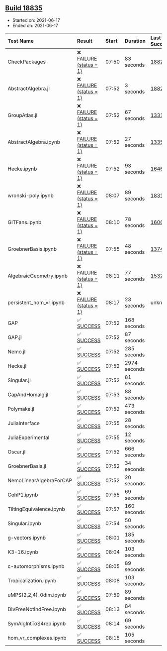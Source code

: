 ## [Build 18835](https://oscarci.mathematik.uni-kl.de/job/oscar/18835/)

* Started on: 2021-06-17
* Ended on: 2021-06-17

| Test Name    | Result | Start | Duration | Last Success | First Failure |
|:-------------|:-------|:------|:---------|:-------------|:--------------|
| CheckPackages | ❌ [FAILURE (status = 1)](https://oscarci.mathematik.uni-kl.de/job/oscar/18835/artifact/logs/build-18835/CheckPackages.log) | 07:50 | 83 seconds | [18822](https://oscarci.mathematik.uni-kl.de/job/oscar/18822/) | [18823](https://oscarci.mathematik.uni-kl.de/job/oscar/18823/) |
| AbstractAlgebra.jl | ❌ [FAILURE (status = 1)](https://oscarci.mathematik.uni-kl.de/job/oscar/18835/artifact/logs/build-18835/AbstractAlgebra.jl.log) | 07:52 | 3 seconds | [18822](https://oscarci.mathematik.uni-kl.de/job/oscar/18822/) | [18823](https://oscarci.mathematik.uni-kl.de/job/oscar/18823/) |
| GroupAtlas.jl | ❌ [FAILURE (status = 1)](https://oscarci.mathematik.uni-kl.de/job/oscar/18835/artifact/logs/build-18835/GroupAtlas.jl.log) | 07:52 | 67 seconds | [13311](https://oscarci.mathematik.uni-kl.de/job/oscar/13311/) | [13312](https://oscarci.mathematik.uni-kl.de/job/oscar/13312/) |
| AbstractAlgebra.ipynb | ❌ [FAILURE (status = 1)](https://oscarci.mathematik.uni-kl.de/job/oscar/18835/artifact/logs/build-18835/AbstractAlgebra.ipynb.log) | 07:52 | 27 seconds | [13355](https://oscarci.mathematik.uni-kl.de/job/oscar/13355/) | [13356](https://oscarci.mathematik.uni-kl.de/job/oscar/13356/) |
| Hecke.ipynb | ❌ [FAILURE (status = 1)](https://oscarci.mathematik.uni-kl.de/job/oscar/18835/artifact/logs/build-18835/Hecke.ipynb.log) | 07:52 | 93 seconds | [16463](https://oscarci.mathematik.uni-kl.de/job/oscar/16463/) | [16464](https://oscarci.mathematik.uni-kl.de/job/oscar/16464/) |
| wronski-poly.ipynb | ❌ [FAILURE (status = 1)](https://oscarci.mathematik.uni-kl.de/job/oscar/18835/artifact/logs/build-18835/wronski-poly.ipynb.log) | 08:07 | 89 seconds | [18314](https://oscarci.mathematik.uni-kl.de/job/oscar/18314/) | [18315](https://oscarci.mathematik.uni-kl.de/job/oscar/18315/) |
| GITFans.ipynb | ❌ [FAILURE (status = 1)](https://oscarci.mathematik.uni-kl.de/job/oscar/18835/artifact/logs/build-18835/GITFans.ipynb.log) | 08:10 | 78 seconds | [16068](https://oscarci.mathematik.uni-kl.de/job/oscar/16068/) | [16069](https://oscarci.mathematik.uni-kl.de/job/oscar/16069/) |
| GroebnerBasis.ipynb | ❌ [FAILURE (status = 1)](https://oscarci.mathematik.uni-kl.de/job/oscar/18835/artifact/logs/build-18835/GroebnerBasis.ipynb.log) | 07:55 | 48 seconds | [13748](https://oscarci.mathematik.uni-kl.de/job/oscar/13748/) | [13749](https://oscarci.mathematik.uni-kl.de/job/oscar/13749/) |
| AlgebraicGeometry.ipynb | ❌ [FAILURE (status = 1)](https://oscarci.mathematik.uni-kl.de/job/oscar/18835/artifact/logs/build-18835/AlgebraicGeometry.ipynb.log) | 08:11 | 77 seconds | [15322](https://oscarci.mathematik.uni-kl.de/job/oscar/15322/) | [15323](https://oscarci.mathematik.uni-kl.de/job/oscar/15323/) |
| persistent_hom_vr.ipynb | ❌ [FAILURE (status = 1)](https://oscarci.mathematik.uni-kl.de/job/oscar/18835/artifact/logs/build-18835/persistent_hom_vr.ipynb.log) | 08:17 | 23 seconds | unknown | unknown |
| GAP | ✅ [SUCCESS](https://oscarci.mathematik.uni-kl.de/job/oscar/18835/artifact/logs/build-18835/GAP.log) | 07:52 | 168 seconds |  |  |
| GAP.jl | ✅ [SUCCESS](https://oscarci.mathematik.uni-kl.de/job/oscar/18835/artifact/logs/build-18835/GAP.jl.log) | 07:52 | 87 seconds |  |  |
| Nemo.jl | ✅ [SUCCESS](https://oscarci.mathematik.uni-kl.de/job/oscar/18835/artifact/logs/build-18835/Nemo.jl.log) | 07:52 | 285 seconds |  |  |
| Hecke.jl | ✅ [SUCCESS](https://oscarci.mathematik.uni-kl.de/job/oscar/18835/artifact/logs/build-18835/Hecke.jl.log) | 07:52 | 2974 seconds |  |  |
| Singular.jl | ✅ [SUCCESS](https://oscarci.mathematik.uni-kl.de/job/oscar/18835/artifact/logs/build-18835/Singular.jl.log) | 07:52 | 81 seconds |  |  |
| CapAndHomalg.jl | ✅ [SUCCESS](https://oscarci.mathematik.uni-kl.de/job/oscar/18835/artifact/logs/build-18835/CapAndHomalg.jl.log) | 07:53 | 88 seconds |  |  |
| Polymake.jl | ✅ [SUCCESS](https://oscarci.mathematik.uni-kl.de/job/oscar/18835/artifact/logs/build-18835/Polymake.jl.log) | 07:52 | 473 seconds |  |  |
| JuliaInterface | ✅ [SUCCESS](https://oscarci.mathematik.uni-kl.de/job/oscar/18835/artifact/logs/build-18835/JuliaInterface.log) | 07:55 | 28 seconds |  |  |
| JuliaExperimental | ✅ [SUCCESS](https://oscarci.mathematik.uni-kl.de/job/oscar/18835/artifact/logs/build-18835/JuliaExperimental.log) | 07:55 | 12 seconds |  |  |
| Oscar.jl | ✅ [SUCCESS](https://oscarci.mathematik.uni-kl.de/job/oscar/18835/artifact/logs/build-18835/Oscar.jl.log) | 07:52 | 666 seconds |  |  |
| GroebnerBasis.jl | ✅ [SUCCESS](https://oscarci.mathematik.uni-kl.de/job/oscar/18835/artifact/logs/build-18835/GroebnerBasis.jl.log) | 07:52 | 34 seconds |  |  |
| NemoLinearAlgebraForCAP | ✅ [SUCCESS](https://oscarci.mathematik.uni-kl.de/job/oscar/18835/artifact/logs/build-18835/NemoLinearAlgebraForCAP.log) | 07:52 | 20 seconds |  |  |
| CohP1.ipynb | ✅ [SUCCESS](https://oscarci.mathematik.uni-kl.de/job/oscar/18835/artifact/logs/build-18835/CohP1.ipynb.log) | 07:55 | 69 seconds |  |  |
| TiltingEquivalence.ipynb | ✅ [SUCCESS](https://oscarci.mathematik.uni-kl.de/job/oscar/18835/artifact/logs/build-18835/TiltingEquivalence.ipynb.log) | 07:57 | 160 seconds |  |  |
| Singular.ipynb | ✅ [SUCCESS](https://oscarci.mathematik.uni-kl.de/job/oscar/18835/artifact/logs/build-18835/Singular.ipynb.log) | 07:54 | 50 seconds |  |  |
| g-vectors.ipynb | ✅ [SUCCESS](https://oscarci.mathematik.uni-kl.de/job/oscar/18835/artifact/logs/build-18835/g-vectors.ipynb.log) | 08:01 | 185 seconds |  |  |
| K3-16.ipynb | ✅ [SUCCESS](https://oscarci.mathematik.uni-kl.de/job/oscar/18835/artifact/logs/build-18835/K3-16.ipynb.log) | 08:04 | 103 seconds |  |  |
| c-automorphisms.ipynb | ✅ [SUCCESS](https://oscarci.mathematik.uni-kl.de/job/oscar/18835/artifact/logs/build-18835/c-automorphisms.ipynb.log) | 08:05 | 89 seconds |  |  |
| Tropicalization.ipynb | ✅ [SUCCESS](https://oscarci.mathematik.uni-kl.de/job/oscar/18835/artifact/logs/build-18835/Tropicalization.ipynb.log) | 08:08 | 103 seconds |  |  |
| uMPS(2,2,4)_0dim.ipynb | ✅ [SUCCESS](https://oscarci.mathematik.uni-kl.de/job/oscar/18835/artifact/logs/build-18835/uMPS-2-2-4-_0dim.ipynb.log) | 07:59 | 89 seconds |  |  |
| DivFreeNotIndFree.ipynb | ✅ [SUCCESS](https://oscarci.mathematik.uni-kl.de/job/oscar/18835/artifact/logs/build-18835/DivFreeNotIndFree.ipynb.log) | 08:13 | 84 seconds |  |  |
| SymAlgIntToS4rep.ipynb | ✅ [SUCCESS](https://oscarci.mathematik.uni-kl.de/job/oscar/18835/artifact/logs/build-18835/SymAlgIntToS4rep.ipynb.log) | 08:14 | 69 seconds |  |  |
| hom_vr_complexes.ipynb | ✅ [SUCCESS](https://oscarci.mathematik.uni-kl.de/job/oscar/18835/artifact/logs/build-18835/hom_vr_complexes.ipynb.log) | 08:15 | 105 seconds |  |  |

